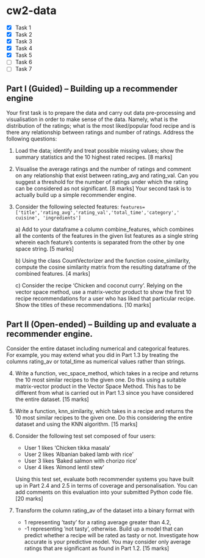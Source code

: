 # cw2-data

- [x] Task 1
- [x] Task 2 
- [x] Task 3
- [x] Task 4 
- [x] Task 5
- [ ] Task 6
- [ ] Task 7

## Part I (Guided) – Building up a recommender engine
Your first task is to prepare the data and carry out data pre-processing and visualisation in
order to make sense of the data. Namely, what is the distribution of the ratings; what is the
most liked/popular food recipe and is there any relationship between ratings and number
of ratings. Address the following questions:
1. Load the data; identify and treat possible missing values; show the summary statistics
and the 10 highest rated recipes. [8 marks]
2. Visualise the average ratings and the number of ratings and comment on any
relationship that exist between rating_avg and rating_val. Can you suggest a
threshold
for the number of ratings under which the rating can be considered as not significant.
[8 marks]
Your second task is to actually build up a simple recommender engine.
3. Consider the following selected features:
`
features=['title','rating_avg','rating_val','total_time','category','
cuisine', 'ingredients']
`

    a) Add to your dataframe a column combine_features, which combines all the
contents of the features in the given list features as a single string wherein
each feature’s contents is separated from the other by one space string. [5
marks]

    b) Using the class CountVectorizer and the function cosine_similarity,
compute the cosine similarity matrix from the resulting dataframe of the
combined features. [4 marks]

    c) Consider the recipe ‘Chicken and coconut curry’. Relying on the vector space
method, use a matrix-vector product to show the first 10 recipe
recommendations for a user who has liked that particular recipe. Show the
titles of these recommendations. [10 marks]
## Part II (Open-ended) – Building up and evaluate a recommender engine.
Consider the entire dataset including numerical and categorical features. For example, you
may extend what you did in Part 1.3 by treating the columns rating_av or total_time as
numerical values rather than strings.

4. Write a function, vec_space_method, which takes in a recipe and returns the 10 most
similar recipes to the given one. Do this using a suitable matrix-vector product in the
Vector Space Method. This has to be different from what is carried out in Part 1.3
since you have considered the entire dataset. [15 marks]

5. Write a function, knn_similarity, which takes in a recipe and returns the 10 most similar
recipes to the given one. Do this considering the entire dataset and using the KNN
algorithm. [15 marks]

6. Consider the following test set composed of four users:
   - User 1 likes ‘Chicken tikka masala’
   - User 2 likes ‘Albanian baked lamb with rice’
   - User 3 likes ‘Baked salmon with chorizo rice’
   - User 4 likes ‘Almond lentil stew’
   
    Using this test set, evaluate both recommender systems you have built up in Part 2.4
    and 2.5 in terms of coverage and personalisation. You can add comments on this
    evaluation into your submitted Python code file. [20 marks]

7. Transform the column rating_av of the dataset into a binary format with
    - 1 representing ’tasty’ for a rating average greater than 4.2,
    - -1 representing ’not tasty’, otherwise.
    Build up a model that can predict whether a recipe will be rated as tasty or not. 
    Investigate how accurate is your predictive model. You may consider only average
    ratings that are significant as found in Part 1.2. [15 marks]
